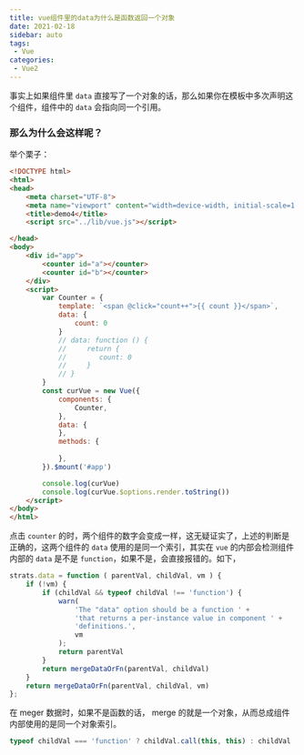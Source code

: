 ```yaml
---
title: vue组件里的data为什么是函数返回一个对象
date: 2021-02-18
sidebar: auto
tags: 
 - Vue
categories:
 - Vue2
---
```


事实上如果组件里 `data` 直接写了一个对象的话，那么如果你在模板中多次声明这个组件，组件中的 `data` 会指向同一个引用。

### 那么为什么会这样呢？

举个栗子：

```html
<!DOCTYPE html>
<html>
<head>
    <meta charset="UTF-8">
    <meta name="viewport" content="width=device-width, initial-scale=1.0">
    <title>demo4</title>
    <script src="../lib/vue.js"></script>

</head>
<body>
    <div id="app">
        <counter id="a"></counter>
        <counter id="b"></counter>
    </div>
    <script>
        var Counter = {
            template: `<span @click="count++">{{ count }}</span>`,
            data: {
                count: 0
            }
            // data: function () {
            //     return {
            //        count: 0
            //     }
            // }
        }
        const curVue = new Vue({
            components: {
                Counter,
            },
            data: {
            },
            methods: {
                
            },
        }).$mount('#app')

        console.log(curVue)
        console.log(curVue.$options.render.toString())
    </script>
</body>
</html>
```

点击 `counter` 的时，两个组件的数字会变成一样，这无疑证实了，上述的判断是正确的，这两个组件的 `data` 使用的是同一个索引，其实在 `vue` 的内部会检测组件内部的 `data` 是不是 `function`，如果不是，会直接报错的。如下，

```js
strats.data = function ( parentVal, childVal, vm ) {
    if (!vm) {
        if (childVal && typeof childVal !== 'function') {
            warn(
                'The "data" option should be a function ' +
                'that returns a per-instance value in component ' +
                'definitions.',
                vm
            );
            return parentVal
        }
        return mergeDataOrFn(parentVal, childVal)
    }
    return mergeDataOrFn(parentVal, childVal, vm)
};
```

在 meger 数据时，如果不是函数的话， merge 的就是一个对象，从而总成组件内部使用的是同一个对象索引。

```js
typeof childVal === 'function' ? childVal.call(this, this) : childVal
```




